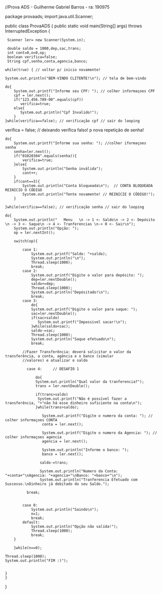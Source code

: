 //Prova ADS - Guilherme Gabriel Barros - ra: 190975

package provaads;
import java.util.Scanner;

public class ProvaADS { public static void main(String[] args) throws InterruptedException {

     Scanner ler= new Scanner(System.in);
     
     double saldo = 1000,dep,sac,trans;
     int cont=0,n=0,op;
     boolean verifica=false;
     String cpf,senha,conta,agencia,banco; 
    
    while(true) { // voltar p/ inicio novamente!
        
    System.out.println("BEM-VINDO CLITENTE!\n"); // tela de bem-vindo
     
    do{
        System.out.printf("Informe seu CPF: "); // colher informaçoes CPF
        cpf = ler.next();
        if("123.456.789-00".equals(cpf))
           verifica=true;
        else{  
           System.out.println("Cpf Invalido!");
        }
    }while(verifica==false); // verificação cpf // sair do looping
    
   verifica = false;   // deixando verifica falso! p nova repetição de senha!
     
    do{
        System.out.printf("Informe sua senha: "); //colher iformaçoes senha
        senha=ler.next();
        if("01020304".equals(senha)){
            verifica=true;
        }else{
            System.out.println("Senha inválida");
            cont++;
        }
        if(cont==3){
            System.out.println("Conta bloqueada\n");  // CONTA BLOQUEADA REINICIO O CÓDIGO
            System.out.println("Tente novamente! // REINICIE O CÓDIGO!");
        }
                 
    }while(verifica==false); // verificação senha // sair do looping
    
    do{
        System.out.println("   Menu   \n -> 1 <- Saldo\n -> 2 <- Depósito \n -> 3 <- Saque\n -> 4 <- Tranferencias \n-> 0 <- Sair\n");
        System.out.println("Opção: ");
        op = ler.nextInt();
        
        switch(op){
            
            case 1:
                System.out.printf("Saldo: "+saldo);
                System.out.println("\n");
                Thread.sleep(1000);
                break;
            case 2:
                System.out.printf("Digite o valor para depósito: ");
                dep=ler.nextDouble();
                saldo+=dep;
                Thread.sleep(1000);
                System.out.println("Depósitado!\n");
                break;
            case 3:
                do{
                System.out.printf("Digite o valor para saque: ");
                sac=ler.nextDouble();
                if(sac>saldo)
                   System.out.printf("Impossivel sacar!\n");
                }while(saldo<sac);
                saldo-=sac;
                Thread.sleep(1000);
                System.out.println("Saque efetuado\n");
                break;
                
            //Fazer Transferência: deverá solicitar o valor da transferência, a conta, agência e o banco (simular
            //valores) e atualizar o saldo    
                
              case 4:     // DESAFIO 1
                
                  do{
                  System.out.println("Qual valor da tranferencia?");
                  trans = ler.nextDouble();
                  
                  if(trans>saldo)
                   System.out.printf("Não é possível fazer a transferência, "+"não há esse dinheiro suficiente na conta\n");
                  }while(trans>saldo);

                     System.out.printf("Digite o numero da conta: "); // colher informaçoes CONTA
                     conta = ler.next();

                     System.out.printf("Digite o numero da Agencia: "); // colher informaçoes agencia
                     agencia = ler.next();
                     
                     System.out.println("Informe o banco: ");
                     banco = ler.next();
                     
                    saldo-=trans; 
                    
                    System.out.println("Numero da Conta: "+conta+"\nAgencia: "+agencia+"\nBanco: "+banco+"\n");
                    System.out.println("Tranferencia Efetuado com Suscesso.\nDinheiro já debitado do seu Saldo.");
     
              break;    
                
                
            case 0:
                System.out.println("Saindo\n");
                n=1;
                break;
            default:
                System.out.println("Opção não valída!");
                Thread.sleep(1000);
                break;
        }
        
        }while(n==0);
    
    Thread.sleep(1000);
    System.out.println("FIM :)"); 
    
    
    }
    } 
}



